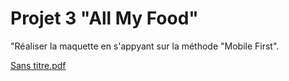 # Projet 3 "All My Food"

"Réaliser la maquette en s'appyant sur la méthode "Mobile First".


[Sans titre.pdf](https://github.com/CamelKEBIR/CamelKebir_3_01062021/files/7060268/Sans.titre.pdf)


